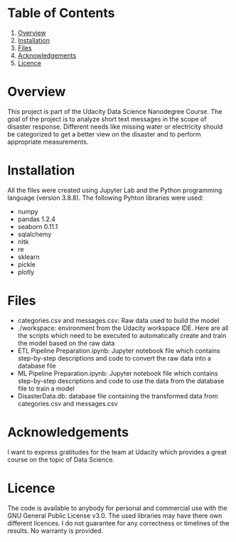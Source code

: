 # Table of Contents
1. [Overview](#Overview)
2. [Installation](#Installation)
3. [Files](#Files)
4. [Acknowledgements](Acknowledgements)
5. [Licence](Licence)

# Overview
This project is part of the Udacity Data Science Nanodegree Course. The goal of the project is to analyze short text messages in the scope of disaster response. Different needs like missing water or electricity should be categorized to get a better view on the disaster and to perform appropriate measurements.

# Installation

All the files were created using Jupyter Lab and the Python programming language (version 3.8.8). The following Pyhton libraries were used:
- numpy
- pandas 1.2.4
- seaborn 0.11.1
- sqlalchemy
- nltk
- re
- sklearn
- pickle
- plotly

# Files

- categories.csv and messages.csv: Raw data used to build the model
- ./workspace: environment from the Udacity workspace IDE. Here are all the scripts which need to be executed to automatically create and train the model based on the raw data
- ETL Pipeline Preparation.ipynb: Jupyter notebook file which contains step-by-step descriptions and code to convert the raw data into a database file
- ML Pipeline Preparation.ipynb: Jupyter notebook file which contains step-by-step descriptions and code to use the data from the database file to train a model
- DisasterData.db: database file containing the transformed data from categories.csv and messages.csv

# Acknowledgements

I want to express gratitudes for the team at Udacity which provides a great course on the topic of Data Science.

# Licence

The code is available to anybody for personal and commercial use with the GNU General Public License v3.0. The used libraries may have there own different licences.
I do not guarantee for any correctness or timelines of the results. No warranty is provided.
